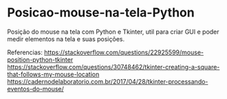 # Posicao-mouse-na-tela-Python
Posição do mouse na tela com Python e Tkinter, util para criar GUI e poder medir elementos na tela e suas posições.

Referencias:
https://stackoverflow.com/questions/22925599/mouse-position-python-tkinter
https://stackoverflow.com/questions/30748462/tkinter-creating-a-square-that-follows-my-mouse-location
https://cadernodelaboratorio.com.br/2017/04/28/tkinter-processando-eventos-do-mouse/
